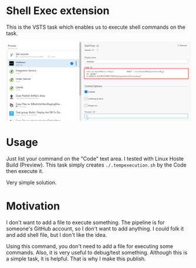 Shell Exec extension
===

This is the VSTS task which enables us to execute shell commands
on the task.

![Shell Exec task](https://raw.githubusercontent.com/TsuyoshiUshio/ShellExec/master/docs/images/usage.png)

Usage
===

Just list your command on the "Code" text area. 
I tested with Linux Hoste Build (Preview).
This task simply creates `./.tempexecution.sh` by the Code then execute it.

Very simple solution.

Motivation
==

I don't want to add a file to execute something.
The pipeline is for someone's GitHub account, so I don't want to add anything.
I could folk it and add shell file, but I don't like the idea.

Using this command, you don't need to add a file for executing some commands.
Also, it is very useful to debug/test something. Although this is a simple task,
it is helpful. That is why I make this publish.
